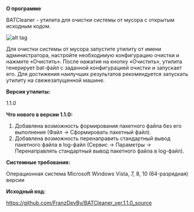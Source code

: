**О программе**

BATCleaner  - утилита для очистки системы от мусора с открытым исходным кодом.

![alt tag](https://i.imgur.com/DDHwLk7.png)

Для очистки системы от мусора запустите утилиту от имени администратора, настройте необходимую конфигурацию очистки и нажмите «Очистить». После нажатия на кнопку «Очистить», утилита генерирует bat-файл с заданной конфигурацией очистки и запускает его. Для достижения наилучших результатов рекомендуется запускать утилиту на свежезапущенной машине.


**Версия утилиты:**

1.1.0

**Что нового в версии 1.1.0:**

1. Добавлена возможность формирования пакетного файла без его выполнения (Файл -> Сформировать пакетный файл).
2. Добавлена возможность перенаправить стандартный вывод пакетного файла в log-файл (Сервис -> Параметры -> Перенаправлять стандартный вывод пакетного файла в log-файл).

**Системные требования:**

Операционная система Microsoft Windows Vista, 7, 8, 10 (64-разрядная) версии


**Исходный код:**

https://github.com/FranzDevBy/BATCleaner_ver.1.1.0_source
